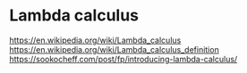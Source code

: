 # Lambda calculus

https://en.wikipedia.org/wiki/Lambda_calculus
https://en.wikipedia.org/wiki/Lambda_calculus_definition
https://sookocheff.com/post/fp/introducing-lambda-calculus/
